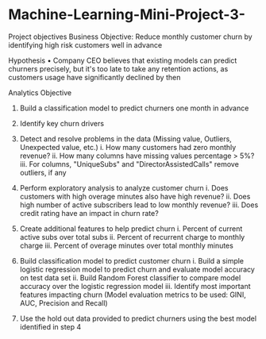 # Machine-Learning-Mini-Project-3-

Project objectives
Business Objective: Reduce monthly customer churn by identifying high risk customers well in advance

Hypothesis
• Company CEO believes that existing models can predict churners precisely, but it's too late to take any retention actions, as customers usage have significantly declined by then

Analytics Objective
1. Build a classification model to predict churners one month in advance
2. Identify key churn drivers

1. Detect and resolve problems in the data (Missing value, Outliers, Unexpected value, etc.) 
i. How many customers had zero monthly revenue?
ii. How many columns have missing values percentage > 5%?
iii. For columns, "UniqueSubs" and "DirectorAssistedCalls" remove outliers, if any

2. Perform exploratory analysis to analyze customer churn
i. Does customers with high overage minutes also have high revenue?
ii. Does high number of active subscribers lead to low monthly revenue?
iii. Does credit rating have an impact in churn rate?

3. Create additional features to help predict churn
i. Percent of current active subs over total subs
ii. Percent of recurrent charge to monthly charge
iii. Percent of overage minutes over total monthly minutes

4. Build classification model to predict customer churn 
i. Build a simple logistic regression model to predict churn and evaluate model
accuracy on test data set
ii. Build Random Forest classifier to compare model accuracy over the logistic
regression model
iii. Identify most important features impacting churn
(Model evaluation metrics to be used: GINI, AUC, Precision and Recall)

5. Use the hold out data provided to predict churners using the best model identified in step 4
